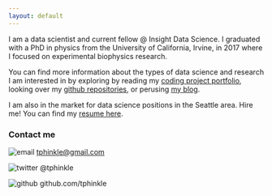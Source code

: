 ```yaml
---
layout: default
---
```


I am a data scientist and current fellow @ Insight Data Science. I graduated with a PhD in physics from the University of California, Irvine, in 2017 where I focused on experimental biophysics research.

You can find more information about the types of data science and research I am interested in by exploring by reading my [coding project portfolio](http://tphinkle.github.io/portfolio/), looking over my [github repositories](https://github.com/tphinkle), or perusing [my blog](http://tphinkle.github.io/blog).

I am also in the market for data science positions in the Seattle area. Hire me!
You can find my [resume here](https://tphinkle.github.io/files/Preston_Hinkle_Resume.pdf).

### Contact me
![email](https://tphinkle.github.io/images/google_16.png)
tphinkle@gmail.com

![twitter](https://tphinkle.github.io/images/twitter_16.png)
@tphinkle

![github](https://tphinkle.github.io/images/github_16.png)
github.com/tphinkle
